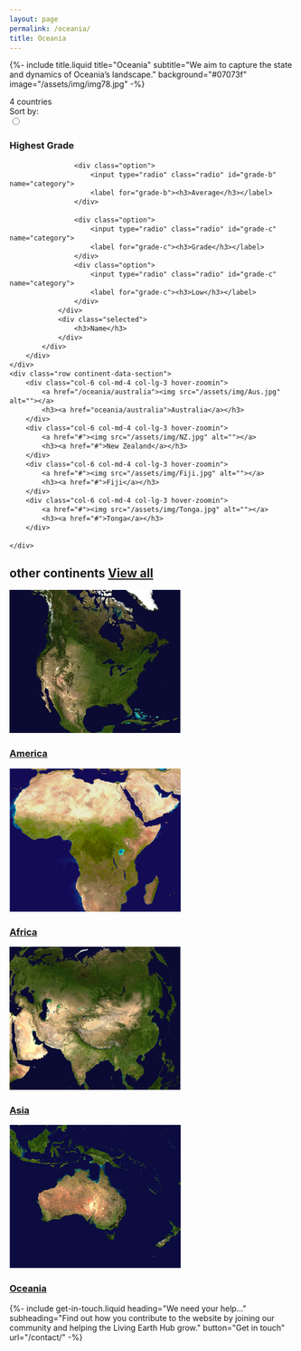 ```yaml
---
layout: page
permalink: /oceania/
title: Oceania
---
```


{%-
        include title.liquid
        title="Oceania"
        subtitle="We aim to capture the state and dynamics of Oceania’s landscape."
        background="#07073f" image="/assets/img/img78.jpg"
-%}

<!-- continent-data-showing-start -->
<div class="container mb-100 data-continent-main">
    <div class="data-continent-fillter">
        <div class="continent-count">
            4 countries
        </div>
        <div class="continent-dropdown">
            Sort by:
            <div class="select-box">
                <div class="options-container">
                    <div class="option">
                        <input type="radio" class="radio" id="grade-a" name="category">
                        <label for="grade-a"><h3>Highest Grade</h3></label>
                    </div>

                    <div class="option">
                        <input type="radio" class="radio" id="grade-b" name="category">
                        <label for="grade-b"><h3>Average</h3></label>
                    </div>

                    <div class="option">
                        <input type="radio" class="radio" id="grade-c" name="category">
                        <label for="grade-c"><h3>Grade</h3></label>
                    </div>
                    <div class="option">
                        <input type="radio" class="radio" id="grade-c" name="category">
                        <label for="grade-c"><h3>Low</h3></label>
                    </div>
                </div>
                <div class="selected">
                    <h3>Name</h3>
                </div>
            </div>
        </div>
    </div>
    <div class="row continent-data-section">
        <div class="col-6 col-md-4 col-lg-3 hover-zoomin">
            <a href="/oceania/australia"><img src="/assets/img/Aus.jpg" alt=""></a>
            <h3><a href="oceania/australia">Australia</a></h3>
        </div>
        <div class="col-6 col-md-4 col-lg-3 hover-zoomin">
            <a href="#"><img src="/assets/img/NZ.jpg" alt=""></a>
            <h3><a href="#">New Zealand</a></h3>
        </div>
        <div class="col-6 col-md-4 col-lg-3 hover-zoomin">
            <a href="#"><img src="/assets/img/Fiji.jpg" alt=""></a>
            <h3><a href="#">Fiji</a></h3>
        </div>
        <div class="col-6 col-md-4 col-lg-3 hover-zoomin">
            <a href="#"><img src="/assets/img/Tonga.jpg" alt=""></a>
            <h3><a href="#">Tonga</a></h3>
        </div>

    </div>
</div>
<!-- continent-data-showing-end -->

<!-- other-continents-start -->
<div class="container mb-100">
    <h2 class="common-title">other continents <a href="#">View all</a></h2>
    <div class="row continent-data-section">
        <div class="col-6 col-md-4 col-lg-3">
            <a href="#"><img src="/assets/img/America.jpg" alt=""></a>
            <h3><a href="#">America</a></h3>
        </div>
        <div class="col-6 col-md-4 col-lg-3">
            <a href="#"><img src="/assets/img/Africa-c.jpg" alt=""></a>
            <h3><a href="#">Africa</a></h3>
        </div>
        <div class="col-6 col-md-4 col-lg-3">
            <a href="#"><img src="/assets/img/Asia-c.jpg" alt=""></a>
            <h3><a href="#">Asia</a></h3>
        </div>
        <div class="col-6 col-md-4 col-lg-3">
            <a href="#"><img src="/assets/img/Oceania-c.jpg" alt=""></a>
            <h3><a href="#">Oceania</a></h3>
        </div>
    </div>
</div>
<!-- other-continents-end -->

{%-
        include get-in-touch.liquid
        heading="We need your help&hellip;"
        subheading="Find out how you contribute to the website by joining our community and helping the Living Earth Hub grow."
        button="Get in touch"
        url="/contact/"
-%}